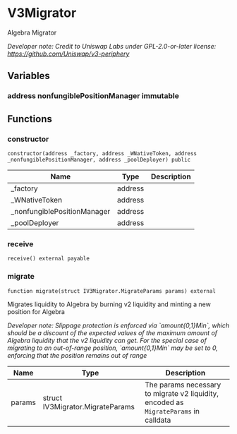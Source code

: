 

# V3Migrator


Algebra Migrator



*Developer note: Credit to Uniswap Labs under GPL-2.0-or-later license:
https://github.com/Uniswap/v3-periphery*


## Variables
### address nonfungiblePositionManager immutable





## Functions
### constructor

```solidity
constructor(address _factory, address _WNativeToken, address _nonfungiblePositionManager, address _poolDeployer) public
```



| Name | Type | Description |
| ---- | ---- | ----------- |
| _factory | address |  |
| _WNativeToken | address |  |
| _nonfungiblePositionManager | address |  |
| _poolDeployer | address |  |

### receive

```solidity
receive() external payable
```



### migrate

```solidity
function migrate(struct IV3Migrator.MigrateParams params) external
```

Migrates liquidity to Algebra by burning v2 liquidity and minting a new position for Algebra

*Developer note: Slippage protection is enforced via &#x60;amount{0,1}Min&#x60;, which should be a discount of the expected values of
the maximum amount of Algebra liquidity that the v2 liquidity can get. For the special case of migrating to an
out-of-range position, &#x60;amount{0,1}Min&#x60; may be set to 0, enforcing that the position remains out of range*

| Name | Type | Description |
| ---- | ---- | ----------- |
| params | struct IV3Migrator.MigrateParams | The params necessary to migrate v2 liquidity, encoded as `MigrateParams` in calldata |

